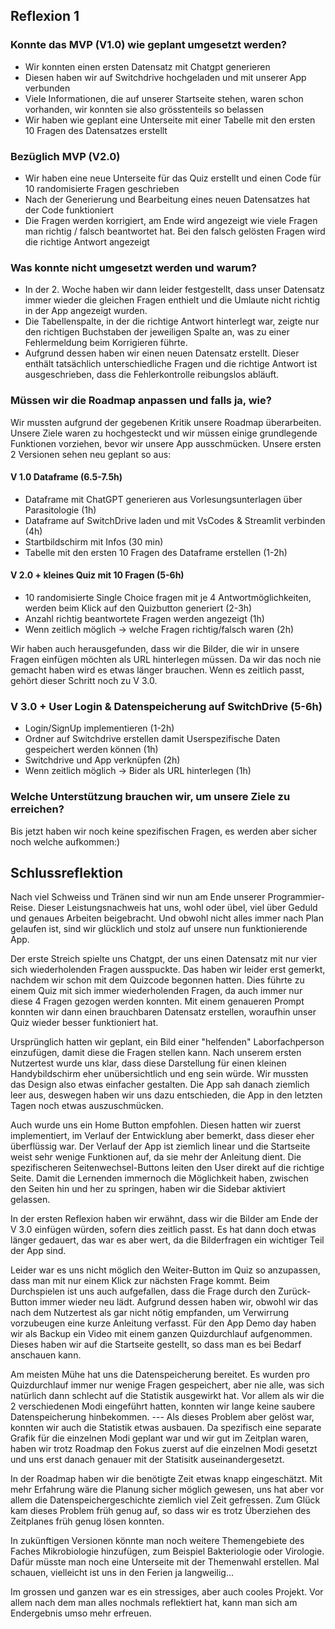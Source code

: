 ## Reflexion 1

### Konnte das MVP (V1.0) wie geplant umgesetzt werden?

-	Wir konnten einen ersten Datensatz mit Chatgpt generieren
-	Diesen haben wir auf Switchdrive hochgeladen und mit unserer App verbunden
-	Viele Informationen, die auf unserer Startseite stehen, waren schon vorhanden, wir konnten sie also grösstenteils so belassen
-	Wir haben wie geplant eine Unterseite mit einer Tabelle mit den ersten 10 Fragen des Datensatzes erstellt

### Bezüglich MVP (V2.0)

-	Wir haben eine neue Unterseite für das Quiz erstellt und einen Code für 10 randomisierte Fragen geschrieben
-	Nach der Generierung und Bearbeitung eines neuen Datensatzes hat der Code funktioniert
-	Die Fragen werden korrigiert, am Ende wird angezeigt wie viele Fragen man richtig / falsch beantwortet hat. Bei den falsch gelösten Fragen wird die richtige Antwort angezeigt


### Was konnte nicht umgesetzt werden und warum?

-	In der 2. Woche haben wir dann leider festgestellt, dass unser Datensatz immer wieder die gleichen Fragen enthielt und die Umlaute nicht richtig in der App angezeigt wurden.
-	Die Tabellenspalte, in der die richtige Antwort hinterlegt war, zeigte nur den richtigen Buchstaben der jeweiligen Spalte an, was zu einer Fehlermeldung beim Korrigieren führte.
-	Aufgrund dessen haben wir einen neuen Datensatz erstellt. Dieser enthält tatsächlich unterschiedliche Fragen und die richtige Antwort ist  ausgeschrieben, dass die Fehlerkontrolle reibungslos abläuft.


### Müssen wir die Roadmap anpassen und falls ja, wie?

Wir mussten aufgrund der gegebenen Kritik unsere Roadmap überarbeiten. Unsere Ziele waren zu hochgesteckt und wir müssen einige grundlegende Funktionen vorziehen, bevor wir unsere App ausschmücken.
Unsere ersten 2 Versionen sehen neu geplant so aus:

#### V 1.0 Dataframe (6.5-7.5h)
- Dataframe mit ChatGPT generieren aus Vorlesungsunterlagen über Parasitologie (1h) 
- Dataframe auf SwitchDrive laden und mit VsCodes & Streamlit verbinden  (4h) 
- Startbildschirm mit Infos (30 min) 
- Tabelle mit den ersten 10 Fragen des Dataframe erstellen (1-2h) 

#### V 2.0  + kleines Quiz mit 10 Fragen (5-6h) 
- 10 randomisierte Single Choice fragen mit je 4 Antwortmöglichkeiten, werden beim Klick auf den Quizbutton generiert (2-3h) 
- Anzahl richtig beantwortete Fragen werden angezeigt (1h) 
- Wenn zeitlich möglich -> welche Fragen richtig/falsch waren (2h)

Wir haben auch herausgefunden, dass wir die Bilder, die wir in unsere Fragen einfügen möchten als URL hinterlegen müssen. Da wir das noch nie gemacht haben wird es etwas länger brauchen. Wenn es zeitlich passt, gehört dieser Schritt noch zu V 3.0. 

### V 3.0 + User Login & Datenspeicherung auf SwitchDrive (5-6h)
- Login/SignUp implementieren (1-2h) 
- Ordner auf Switchdrive erstellen damit Userspezifische Daten gespeichert werden können (1h) 
- Switchdrive und App verknüpfen (2h) 
- Wenn zeitlich möglich -> Bider als URL hinterlegen (1h)


### Welche Unterstützung brauchen wir, um unsere Ziele zu erreichen?

Bis jetzt haben wir noch keine spezifischen Fragen, es werden aber sicher noch welche aufkommen:)


## Schlussreflektion

Nach viel Schweiss und Tränen sind wir nun am Ende unserer Programmier-Reise. Dieser Leistungsnachweis hat uns, wohl oder übel, viel über Geduld und genaues Arbeiten beigebracht. Und obwohl nicht alles immer nach Plan gelaufen ist, sind wir glücklich und stolz auf unsere nun funktionierende App.

Der erste Streich spielte uns Chatgpt, der uns einen Datensatz mit nur vier sich wiederholenden Fragen ausspuckte. Das haben wir leider erst gemerkt, nachdem wir schon mit dem Quizcode begonnen hatten. Dies führte zu einem Quiz mit sich immer wiederholenden Fragen, da auch immer nur diese 4 Fragen gezogen werden konnten. Mit einem genaueren Prompt konnten wir dann einen brauchbaren Datensatz erstellen, woraufhin unser Quiz wieder besser funktioniert hat.

Ursprünglich hatten wir geplant, ein Bild einer "helfenden" Laborfachperson einzufügen, damit diese die Fragen stellen kann.
Nach unserem ersten Nutzertest wurde uns klar, dass diese Darstellung für einen kleinen Handybildschirm eher unübersichtlich und eng sein würde. Wir mussten das Design also etwas einfacher gestalten. Die App sah danach ziemlich leer aus, deswegen haben wir uns dazu entschieden, die App in den letzten Tagen noch etwas auszuschmücken.

Auch wurde uns ein Home Button empfohlen. Diesen hatten wir zuerst implementiert, im Verlauf der Entwicklung aber bemerkt, dass dieser eher überflüssig war. Der Verlauf der App ist ziemlich linear und die Startseite weist sehr wenige Funktionen auf, da sie mehr der Anleitung dient. Die spezifischeren Seitenwechsel-Buttons leiten den User direkt auf die richtige Seite. Damit die Lernenden immernoch die Möglichkeit haben, zwischen den Seiten hin und her zu springen, haben wir die Sidebar aktiviert gelassen.

In der ersten Reflexion haben wir erwähnt, dass wir die Bilder am Ende der V 3.0 einfügen würden, sofern dies zeitlich passt. Es hat dann doch etwas länger gedauert, das war es aber wert, da die Bilderfragen ein wichtiger Teil der App sind.

Leider war es uns nicht möglich den Weiter-Button im Quiz so anzupassen, dass man mit nur einem Klick zur nächsten Frage kommt. Beim Durchspielen ist uns auch aufgefallen, dass die Frage durch den Zurück-Button immer wieder neu lädt. Aufgrund dessen haben wir, obwohl wir das nach dem Nutzertest als gar nicht nötig empfanden, um Verwirrung vorzubeugen eine kurze Anleitung verfasst. Für den App Demo day haben wir als Backup ein Video mit einem ganzen Quizdurchlauf aufgenommen. Dieses haben wir auf die Startseite gestellt, so dass man es bei Bedarf anschauen kann.

Am meisten Mühe hat uns die Datenspeicherung bereitet. Es wurden pro Quizdurchlauf immer nur wenige Fragen gespeichert, aber nie alle, was sich natürlich dann schlecht auf die Statistik ausgewirkt hat. Vor allem als wir die 2 verschiedenen Modi eingeführt hatten, konnten wir lange keine saubere Datenspeicherung hinbekommen. --- Als dieses Problem aber gelöst war, konnten wir auch die Statistik etwas ausbauen. Da spezifisch eine separate Grafik für die einzelnen Modi geplant war und wir gut im Zeitplan waren, haben wir trotz Roadmap den Fokus zuerst auf die einzelnen Modi gesetzt und uns erst danach genauer mit der Statisitk auseinandergesetzt.

In der Roadmap haben wir die benötigte Zeit etwas knapp eingeschätzt. Mit mehr Erfahrung wäre die Planung sicher möglich gewesen, uns hat aber vor allem die Datenspeichergeschichte ziemlich viel Zeit gefressen. Zum Glück kam dieses Problem früh genug auf, so dass wir es trotz Überziehen des Zeitplanes früh genug lösen konnten.

In zukünftigen Versionen könnte man noch weitere Themengebiete des Faches Mikrobiologie hinzufügen, zum Beispiel Bakteriologie oder Virologie. Dafür müsste man noch eine Unterseite mit der Themenwahl erstellen. Mal schauen, vielleicht ist uns in den Ferien ja langweilig...

Im grossen und ganzen war es ein stressiges, aber auch cooles Projekt. Vor allem nach dem man alles nochmals reflektiert hat, kann man sich am Endergebnis umso mehr erfreuen.


